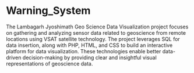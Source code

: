 # Warning_System
The Lambagarh Jyoshimath Geo Science Data Visualization project focuses on gathering and analyzing sensor data related to geoscience from remote locations using VSAT satellite technology. The project leverages SQL for data insertion, along with PHP, HTML, and CSS to build an interactive platform for data visualization. These technologies enable better data-driven decision-making by providing clear and insightful visual representations of geoscience data.
